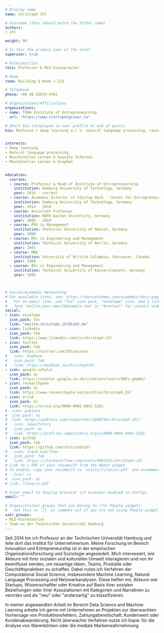 ```yaml
---
# Display name
name: Christoph Ihl

# Username (this should match the folder name)
authors:
- ihl

weight: 90

# Is this the primary user of the site?
superuser: true

# Role/position
role: Professor & MLE-Vizesprecher

# Room
room: Building Q Room 1.133

# Telephone
phone: +49 40 42878-4765

# Organizations/Affiliations
organizations:
- name: TUHH Institute of Entrepreneurship
  url: "https://www.startupengineer.io"

# Short bio (displayed in user profile at end of posts)
bio: Machnine / deep learning w.r.t. natural language processing, causal inference & graphs


interests:
- Deep learning
- Natural language processing
- Maschinelles Lernen & kausale Inferenz
- Maschinelles Lernen & Graphen


education:
  courses:
  - course: Professor & Head of Institute of Entrepreneurship
    institution: Hamburg University of Technology, Germany
    year: 2014 - current
  - course: Academic Director of Startup Dock - Center for Entrepreneurship
    institution: Hamburg University of Technology, Germany
    year: 2014 - 2018
  - course: Assistant Professor
    institution: RWTH Aachen University, Germany
    year: 2008 - 2014
  - course: PhD in Management
    institution: Technical University of Munich, Germany
    year: 2008
  - course: MSc in Engineering and Management
    institution: Technical University of Berlin, Germany
    year: 2001
  - course: MBA
    institution: University of British Columbia, Vancouver, Canada
    year: 1998
  - course: BSc in Engineering and Management
    institution: Technical University of Kaiserslautern, Germany
    year: 1995



# Social/Academic Networking
# For available icons, see: https://sourcethemes.com/academic/docs/page-builder/#icons
#   For an email link, use "fas" icon pack, "envelope" icon, and a link in the
#   form "mailto:your-email@example.com" or "#contact" for contact widget.
social:
- icon: envelope
  icon_pack: fas
  link: "mailto:christoph.ihl@tuhh.de"
- icon: linkedin
  icon_pack: fab
  link: https://www.linkedin.com/in/christoph-ihl
- icon: twitter
  icon_pack: fab
  link: https://twitter.com/Ihluminate
# - icon: keybase
#   icon_pack: fab
#   link: https://keybase.io/christophihl
- icon: google-scholar
  icon_pack: ai
  link: https://scholar.google.co.uk/citations?user=rOAPv_gAAAAJ
- icon: researchgate
  icon_pack: ai
  link: https://www.researchgate.net/profile/Christoph_Ihl
- icon: orcid
  icon_pack: ai
  link: https://orcid.org/0000-0002-0842-5201
#- icon: publons
#  icon_pack: ai
#  link: https://publons.com/researcher/1886744/christoph-ihl/
# - icon: impactstory
#   icon_pack: ai
#   link: https://profiles.impactstory.org/u/0000-0002-0842-5201
- icon: github
  icon_pack: fab
  link: https://github.com/christophihl
# - icon: stack-overflow
#   icon_pack: fab
#   link: https://stackoverflow.com/users/9882371/christoph-ihl
# Link to a PDF of your resume/CV from the About widget.
# To enable, copy your resume/CV to `static/files/cv.pdf` and uncomment the lines below.
# - icon: cv
#  icon_pack: ai
# link: files/cv.pdf

# Enter email to display Gravatar (if Gravatar enabled in Config)
email: ""

# Organizational groups that you belong to (for People widget)
#   Set this to `[]` or comment out if you are not using People widget.
user_groups:
- MLE-Koordination
- Team an der Technischen Universität Hamburg
---
```


Seit 2014 bin ich Professor an der Technischen Universität Hamburg und leite dort das Institut für Unternehmertum. Meine Forschung im Bereich Innovation und Entrepreneurship ist in der empirischen Organisationsforschung und Soziologie angesiedelt. Mich interessiert, wie Akteure mit ihrer sozialen und kulturellen Umwelt interagieren und von ihr beeinflusst werden, um neuartige Ideen, Teams, Produkte oder Geschäftspraktiken zu schaffen. Dabei nutze ich Verfahren der Computational Social Science, insbesondere Machine Learning, Natural Language Processing und Netzwerkanalysen. Diese helfen mir, Akteure wie Startups, Wissenschaftler oder Kreative auf Basis ihrer sozialen Beziehungen oder ihrer Assoziationen mit Kategorien und Narrativen zu verorten und als "neu" oder "andersartig" zu klassifizieren.

In meiner angewandten Arbeit im Bereich Data Science and Machine Learning arbeite ich gerne mit Unternehmen an Projekten zur überwachten Vorhersage von Produktionsfehlern, Zahlungsbereitschaft, Kundenwert oder Kundenabwanderung. Nicht überwachte Verfahren nutze ich bspw. für die Analyse von Warenkörben oder die mediale Markenwahrnehmung.

